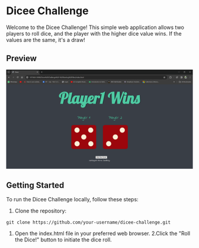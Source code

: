 # Dicee Challenge

Welcome to the Dicee Challenge! This simple web application allows two players to roll dice, and the player with the higher dice value wins. If the values are the same, it's a draw!

## Preview
![Dicee Preview](Screenshot.png)

## Getting Started

To run the Dicee Challenge locally, follow these steps:

1. Clone the repository:

```
git clone https://github.com/your-username/dicee-challenge.git
```
1. Open the index.html file in your preferred web browser.
2.Click the "Roll the Dice!" button to initiate the dice roll.

